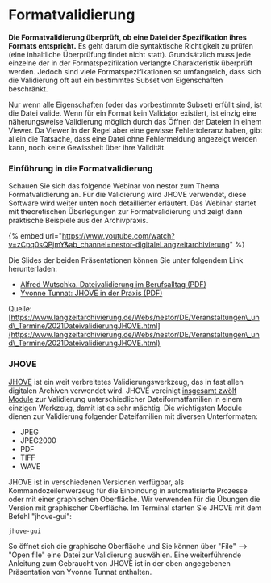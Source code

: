 # Formatvalidierung

**Die Formatvalidierung überprüft, ob eine Datei der Spezifikation ihres Formats entspricht.** Es geht darum die syntaktische Richtigkeit zu prüfen (eine inhaltliche Überprüfung findet nicht statt). Grundsätzlich muss jede einzelne der in der Formatspezifikation verlangte Charakteristik überprüft werden. Jedoch sind viele Formatspezifikationen so umfangreich, dass sich die Validierung oft auf ein bestimmtes Subset von Eigenschaften beschränkt.

Nur wenn alle Eigenschaften (oder das vorbestimmte Subset) erfüllt sind, ist die Datei valide. Wenn für ein Format kein Validator existiert, ist einzig eine näherungsweise Validierung möglich durch das Öffnen der Dateien in einem Viewer. Da Viewer in der Regel aber eine gewisse Fehlertoleranz haben, gibt allein die Tatsache, dass eine Datei ohne Fehlermeldung angezeigt werden kann, noch keine Gewissheit über ihre Validität.

### Einführung in die Formatvalidierung

Schauen Sie sich das folgende Webinar von nestor zum Thema Formatvalidierung an. Für die Validierung wird JHOVE verwendet, diese Software wird weiter unten noch detaillierter erläutert. Das Webinar startet mit theoretischen Überlegungen zur Formatvalidierung und zeigt dann praktische Beispiele aus der Archivpraxis.

{% embed url="https://www.youtube.com/watch?v=zCpq0sQPjmY&ab_channel=nestor-digitaleLangzeitarchivierung" %}

Die Slides der beiden Präsentationen können Sie unter folgendem Link herunterladen:

* [Alfred Wutschka. Dateivalidierung im Berufsalltag (PDF)](https://www.langzeitarchivierung.de/Webs/nestor/SharedDocs/Downloads/DE/praesentationen/2021DateivalidierungJHOVEWutschka.pdf?\_\_blob=publicationFile\&v=1)
* [Yvonne Tunnat: JHOVE in der Praxis (PDF)](https://www.langzeitarchivierung.de/Webs/nestor/SharedDocs/Downloads/DE/praesentationen/2021DateivalidierungJHOVETunnat.pdf?\_\_blob=publicationFile\&v=1)

Quelle: [https://www.langzeitarchivierung.de/Webs/nestor/DE/Veranstaltungen\_und\_Termine/2021DateivalidierungJHOVE.html](https://www.langzeitarchivierung.de/Webs/nestor/DE/Veranstaltungen\_und\_Termine/2021DateivalidierungJHOVE.html)

### JHOVE

[JHOVE](https://jhove.openpreservation.org/) ist ein weit verbreitetes Validierungswerkzeug, das in fast allen digitalen Archiven verwendet wird. JHOVE vereinigt [insgesamt zwölf Module](https://jhove.openpreservation.org/modules/) zur Validierung unterschiedlicher Dateiformatfamilien in einem einzigen Werkzeug, damit ist es sehr mächtig. Die wichtigsten Module dienen zur Validierung folgender Dateifamilien mit diversen Unterformaten:

* JPEG
* JPEG2000
* PDF
* TIFF
* WAVE

JHOVE ist in verschiedenen Versionen verfügbar, als Kommandozeilenwerzeug für die Einbindung in automatisierte Prozesse oder mit einer graphischen Oberfläche. Wir verwenden für die Übungen die Version mit graphischer Oberfläche. Im Terminal starten Sie JHOVE mit dem Befehl "jhove-gui":

`jhove-gui`

So öffnet sich die graphische Oberfläche und Sie können über "File" --> "Open file" eine Datei zur Validierung auswählen. Eine weiterführende Anleitung zum Gebraucht von JHOVE ist in der oben angegebenen Präsentation von Yvonne Tunnat enthalten.

